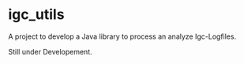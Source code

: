igc_utils
=========

A project to develop a Java library to process an analyze Igc-Logfiles.

Still under Developement.
